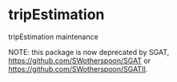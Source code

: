 

tripEstimation
==============

tripEstimation maintenance

NOTE: this package is now deprecated by SGAT, https://github.com/SWotherspoon/SGAT or https://github.com/SWotherspoon/SGATII. 



